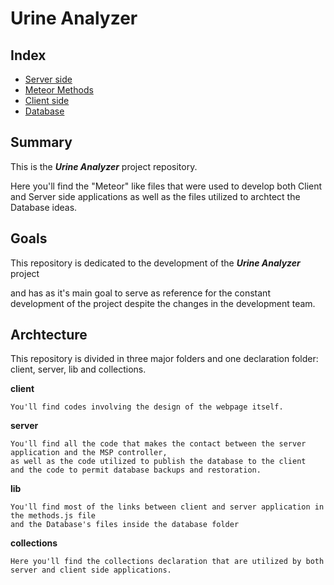 # Urine Analyzer
## Index
  - [Server side](./server/README.md)
  - [Meteor Methods](./lib/README.md)
  - [Client side](./client/README.md)
  - [Database](./lib/database/README.md)

## Summary
  This is the **_Urine Analyzer_** project repository. 
  
  Here you'll find the "Meteor" like files that were used to develop both Client and Server side applications
  as well as the files utilized to archtect the Database ideas.
  
## Goals
  This repository is dedicated to the development of the **_Urine Analyzer_** project
  
  and has as it's main goal to serve as reference for the constant development of the project despite
  the changes in the development team.
  
## Archtecture
   This repository is divided in three major folders and one declaration folder: client, server, lib and collections.
  
  **client**
  >
    You'll find codes involving the design of the webpage itself.
  
  **server**
  >
    You'll find all the code that makes the contact between the server application and the MSP controller,
    as well as the code utilized to publish the database to the client 
    and the code to permit database backups and restoration.
  
  **lib**
  >
    You'll find most of the links between client and server application in the methods.js file
    and the Database's files inside the database folder
  
  **collections**
  >
    Here you'll find the collections declaration that are utilized by both server and client side applications.
    
